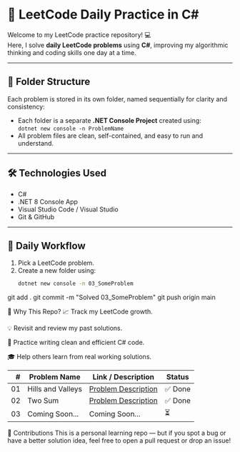 # 🧠 LeetCode Daily Practice in C#

Welcome to my LeetCode practice repository! 💻  
Here, I solve **daily LeetCode problems** using **C#**, improving my algorithmic thinking and coding skills one day at a time.

---

## 📁 Folder Structure

Each problem is stored in its own folder, named sequentially for clarity and consistency:


- Each folder is a separate **.NET Console Project** created using:  
  `dotnet new console -n ProblemName`
- All problem files are clean, self-contained, and easy to run and understand.

---

## 🛠️ Technologies Used

- C#
- .NET 8 Console App
- Visual Studio Code / Visual Studio
- Git & GitHub

---

## 📅 Daily Workflow

1. Pick a LeetCode problem.
2. Create a new folder using:
   ```bash
   dotnet new console -n 03_SomeProblem
git add .
git commit -m "Solved 03_SomeProblem"
git push origin main

📌 Why This Repo?
📈 Track my LeetCode growth.

💡 Revisit and review my past solutions.

🧪 Practice writing clean and efficient C# code.

🎓 Help others learn from real working solutions.

|  # | Problem Name      | Link / Description       | Status |
| -: | ----------------- | ------------------------ | ------ |
| 01 | Hills and Valleys | [Problem Description](#) | ✅ Done |
| 02 | Two Sum           | [Problem Description](#) | ✅ Done |
| 03 | Coming Soon...    | Coming Soon...           | ⏳      |
🤝 Contributions
This is a personal learning repo — but if you spot a bug or have a better solution idea, feel free to open a pull request or drop an issue!

